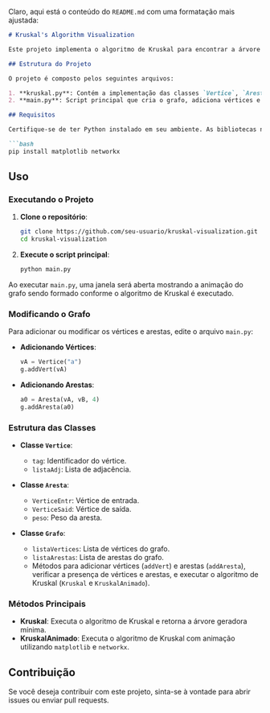 Claro, aqui está o conteúdo do `README.md` com uma formatação mais ajustada:

```markdown
# Kruskal's Algorithm Visualization

Este projeto implementa o algoritmo de Kruskal para encontrar a árvore geradora mínima de um grafo. Além disso, utiliza as bibliotecas `matplotlib` e `networkx` para criar uma animação mostrando o processo de construção da árvore geradora mínima.

## Estrutura do Projeto

O projeto é composto pelos seguintes arquivos:

1. **kruskal.py**: Contém a implementação das classes `Vertice`, `Aresta` e `Grafo`, além dos métodos necessários para executar o algoritmo de Kruskal e gerar a animação.
2. **main.py**: Script principal que cria o grafo, adiciona vértices e arestas, e executa a animação do algoritmo de Kruskal.

## Requisitos

Certifique-se de ter Python instalado em seu ambiente. As bibliotecas necessárias podem ser instaladas usando `pip`:

```bash
pip install matplotlib networkx
```

## Uso

### Executando o Projeto

1. **Clone o repositório**:

   ```bash
   git clone https://github.com/seu-usuario/kruskal-visualization.git
   cd kruskal-visualization
   ```

2. **Execute o script principal**:

   ```bash
   python main.py
   ```

Ao executar `main.py`, uma janela será aberta mostrando a animação do grafo sendo formado conforme o algoritmo de Kruskal é executado.

### Modificando o Grafo

Para adicionar ou modificar os vértices e arestas, edite o arquivo `main.py`:

- **Adicionando Vértices**:
  ```python
  vA = Vertice("a")
  g.addVert(vA)
  ```

- **Adicionando Arestas**:
  ```python
  a0 = Aresta(vA, vB, 4)
  g.addAresta(a0)
  ```

### Estrutura das Classes

- **Classe `Vertice`**:
  - `tag`: Identificador do vértice.
  - `listaAdj`: Lista de adjacência.

- **Classe `Aresta`**:
  - `VerticeEntr`: Vértice de entrada.
  - `VerticeSaid`: Vértice de saída.
  - `peso`: Peso da aresta.

- **Classe `Grafo`**:
  - `listaVertices`: Lista de vértices do grafo.
  - `listaArestas`: Lista de arestas do grafo.
  - Métodos para adicionar vértices (`addVert`) e arestas (`addAresta`), verificar a presença de vértices e arestas, e executar o algoritmo de Kruskal (`Kruskal` e `KruskalAnimado`).

### Métodos Principais

- **Kruskal**: Executa o algoritmo de Kruskal e retorna a árvore geradora mínima.
- **KruskalAnimado**: Executa o algoritmo de Kruskal com animação utilizando `matplotlib` e `networkx`.

## Contribuição

Se você deseja contribuir com este projeto, sinta-se à vontade para abrir issues ou enviar pull requests.
